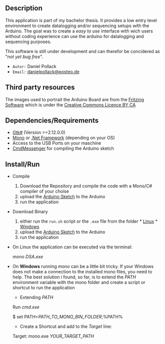 ## Description
This application is part of my bachelor thesis. It provides a low entry level environment to create datalogging and/or sequencing setups with the Arduino.
The goal was to create a _easy to use_ interface with wich users without coding experience can use the arduino for datalogging and sequencing purposes.

This software is still under development and can therefor be concidered as "_not yet bug free_".

* `Autor:` Daniel Pollack
* `Email:` danielpollack@posteo.de

## Third party resources
The images used to portrait the Arduino Board are from the [Fritzing Software](http://fritzing.org/download/) which is under the [Creative Commons Licence BY CA](https://creativecommons.org/licenses/by-sa/3.0/)

## Dependencies/Requirements
- [Gtk#](https://github.com/mono/gtk-sharp) (Version >=2.12.0.0)
- [Mono](https://github.com/mono/mono) or [.Net Framework](https://www.microsoft.com/net) (depending on your OS)
- Access to the USB Ports on your maschine
- [CmdMessenger](https://github.com/thijse/Arduino-CmdMessenger) for compiling the Arduino sketch

## Install/Run

* Compile
  1. Download the Repository and compile the code with a Mono/C# compiler of your choise
  2. upload the [Arduino Sketch](https://github.com/Onkeliroh/DSA/blob/master/Code/ArduinoController/ArduinoController.ino) to the Arduino
  3. run the application


* Download Binary
	1. either run the `run.sh` script or the `.exe` file from the folder
      * [Linux](https://github.com/Onkeliroh/DSA/blob/master/DSA_Linux.zip)
      * [Windows](https://github.com/Onkeliroh/DSA/blob/master/DSA_Windows.zip)
	2. upload the [Arduino Sketch](https://github.com/Onkeliroh/DSA/blob/master/Code/ArduinoController/ArduinoController.ino) to the Arduino
	3. run the application

* On Linux the application can be executed via the terminal:

    mono *DSA.exe*

* On **Windows** running *mono* can be a little bit tricky. If your Windows does not make a connection to the installed mono files, you need to help. The best solution i found, so far, is to extend the *PATH* environment variable with the mono folder and create a script or shortcut to run the application
    * Extending *PATH*

    Run *cmd.exe*

    $ set PATH=*PATH_TO_MONO_BIN_FOLDER*;%PATH%

    * Create a Shortcut and add to the *Target* line:

    Target: mono.exe *YOUR_TARGET_PATH*
